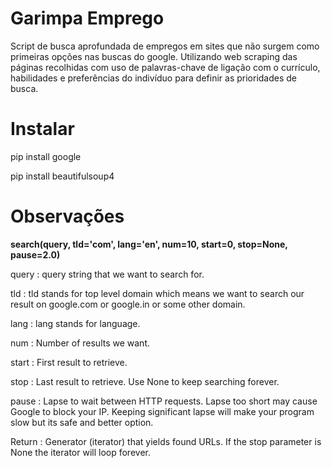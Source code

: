# Garimpa Emprego

Script de busca aprofundada de empregos em sites que não surgem como primeiras opções nas buscas do google. Utilizando web scraping das páginas recolhidas com uso de palavras-chave de ligação com o currículo, habilidades e preferências do indivíduo para definir as prioridades de busca.

# Instalar

pip install google

pip install beautifulsoup4

# Observações

**search(query, tld='com', lang='en', num=10, start=0, stop=None, pause=2.0)**

query : query string that we want to search for.

tld : tld stands for top level domain which means we want to search our result on google.com or google.in or some other domain.

lang : lang stands for language.

num : Number of results we want.

start : First result to retrieve.

stop : Last result to retrieve. Use None to keep searching forever.

pause : Lapse to wait between HTTP requests. Lapse too short may cause Google to block your IP. Keeping significant lapse will make your program slow but its safe and better option.

Return : Generator (iterator) that yields found URLs. If the stop parameter is None the iterator will loop forever.

